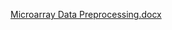 [Microarray Data Preprocessing.docx](https://github.com/user-attachments/files/23055616/Microarray.Data.Preprocessing.docx)
